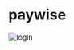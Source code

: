 # paywise

![login](https://github.com/drinhxh/paywise/assets/94572149/ff4f6db8-833f-402c-b9d1-85b85f74ab4a)

